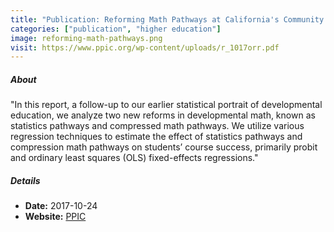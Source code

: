 ```yaml
---
title: "Publication: Reforming Math Pathways at California's Community Colleges"
categories: ["publication", "higher education"]
image: reforming-math-pathways.png
visit: https://www.ppic.org/wp-content/uploads/r_1017orr.pdf
---
```


##### About

"In this report, a follow-up to our earlier statistical portrait of developmental education, we analyze two new reforms in developmental math, known as statistics pathways and compressed math pathways. We utilize various regression techniques to estimate the effect of statistics pathways and compression math pathways on students’ course success, primarily probit and ordinary least squares (OLS) fixed-effects regressions."

##### Details

- **Date:** 2017-10-24
- **Website:** [PPIC](https://www.ppic.org/wp-content/uploads/r_1017orr.pdf)
